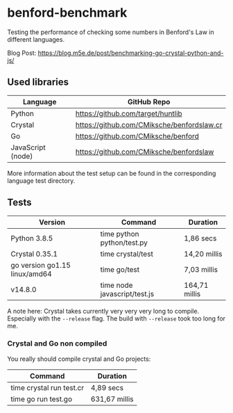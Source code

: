 # benford-benchmark

Testing the performance of checking some numbers in Benford's Law in different languages.

Blog Post: https://blog.m5e.de/post/benchmarking-go-crystal-python-and-js/

## Used libraries

| Language | GitHub Repo |
| --- | --- |
| Python | https://github.com/target/huntlib |
| Crystal | https://github.com/CMiksche/benfordslaw.cr |
| Go | https://github.com/CMiksche/benford |
| JavaScript (node) | https://github.com/CMiksche/benfordslaw |

More information about the test setup can be found in the corresponding language test directory.

## Tests

| Version | Command | Duration |
| --- | --- | --- |
| Python 3.8.5 | time python python/test.py | 1,86 secs |
| Crystal 0.35.1 | time crystal/test | 14,20 millis |
| go version go1.15 linux/amd64 | time go/test | 7,03 millis |
| v14.8.0 | time node javascript/test.js | 164,71 millis |

A note here: Crystal takes currently very very very long to compile. Especially with the `--release` flag. The build with `--release` took too long for me.

### Crystal and Go non compiled

You really should compile crystal and Go projects:

| Command | Duration |
| --- | --- |
| time crystal run test.cr | 4,89 secs |
| time go run test.go | 631,67 millis |